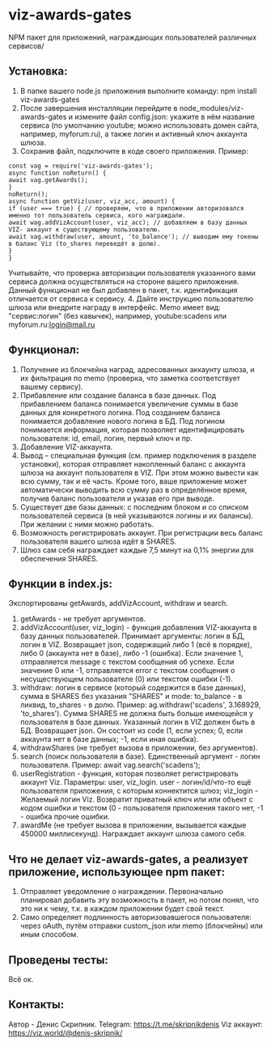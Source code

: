 # viz-awards-gates
NPM пакет для приложений, награждающих пользователей различных сервисов/
## Установка:
1. В папке вашего node.js приложения выполните команду:
npm install viz-awards-gates
2. После завершения инсталляции перейдите в node_modules/viz-awards-gates и измените файл config.json: укажите в нём название сервиса (по умолчанию youtube; можно использовать домен сайта, например, myforum.ru), а также логин и активный ключ аккаунта шлюза.
3. Сохранив файл, подключите в коде своего приложения. Пример:
```
const vag = require('viz-awards-gates');
async function noReturn() {
await vag.getAwards();
}
noReturn();
async function getViz(user, viz_acc, amount) {
if (user === true) { // проверяем, что в приложении авторизовался именно тот пользователь сервиса, кого награждали.
await wag.addVizAccount(user, viz_acc); // добавляем в базу данных VIZ- аккаунт к существующему пользователю.
await vag.withdraw(user, amount, 'to_balance'); // выводим ему токены в баланс Viz (to_shares переведёт в долю).
}
}
```
Учитывайте, что проверка авторизации пользователя указанного вами сервиса должна осуществляться на стороне вашего приложения. Данный функционал не был добавлен в пакет, т.к. идентификация отличается от сервиса к сервису.
4. Дайте инструкцию пользователю шлюза или внедрите награду в интерфейс. Memo имеет вид: "сервис:логин" (без кавычек), например, youtube:scadens или myforum.ru:login@mail.ru

## Функционал:
1. Получение из блокчейна наград, адресованных аккаунту шлюза, и их фильтрация по memo (проверка, что заметка соответствует вашему сервису).
2. Прибавление или создание баланса в базе данных. 
Под прибавлением баланса понимается увеличение суммы в базе данных для конкретного логина.
Под созданием баланса понимается добавление нового логина в БД.
Под логином понимается информация, которая позволяет идентифицировать пользователя: id, email, логин, первый ключ и пр.
3. Добавление VIZ-аккаунта.
4. Вывод – специальная функция (см. пример подключения в разделе установки), которая отправляет накопленный баланс с аккаунта шлюза на аккаунт пользователя в VIZ. При этом можно вывести как всю сумму, так и её часть. Кроме того, ваше приложение может автоматически выводить всю сумму раз в определённое время, получив баланс пользователя и указав его при выводе.
5. Существует две базы данных: с последним блоком и со списком пользователей сервиса (в ней указываются логины и их балансы). При желании с ними можно работать.
6. Возможность регистрировать аккаунт. При регистрации весь баланс пользователя вашего шлюза идёт в SHARES.
7. Шлюз сам себя награждает каждые 7,5 минут на 0,1% энергии для обеспечения SHARES.

## Функции в index.js:
Экспортированы getAwards, addVizAccount, withdraw и search.
1. getAwards - не требует аргументов.
2. addVizAccount(user, viz_login) - функция добавления VIZ-аккаунта в базу данных пользователей. Принимает аргументы: логин в БД, логин в VIZ.
Возвращает json, содержащий либо 1 (всё в порядке), либо 0 (аккаунта нет в базе), либо -1 (ошибка). Если значение 1, отправляется message с текстом сообщения об успехе. Если значение 0 или -1, отправляется error с текстом сообщения о несуществующем пользователе (0) или текстом ошибки (-1). 
3. withdraw: логин в сервисе (который содержится в базе данных), сумма в SHARES без указания "SHARES" и mode: to_balance - в ликвид, to_shares - в долю.
Пример: 
ag.withdraw('scadens', 3.168929, 'to_shares').
Сумма SHARES не должна быть больше имеющейся у пользователя в базе данных.
Указанный логин в VIZ должен быть в БД.
Возвращает json. Он состоит из code (1, если успех; 0, если аккаунта нет в базе данных; -1, если иная ошибка).
4. withdrawShares (не требует вызова в приложении, без аргументов).
5. search (поиск пользователя в базе). Единственный аргумент - логин пользователя.
Пример:
await vag.search('scadens');
6. userRegistration - функция, которая позволяет регистрировать аккаунт Viz. Параметры: user, viz_login. user - логин/id/что-то ещё пользователя приложения, с которым коннектится шлюз; viz_login - Желаемый логин Viz.
 Возвратит приватный ключ или или объект с кодом ошибки и текстом (0 - пользователя приложения такого нет, -1 - ошибка прочие ошибки.
7. awardMe (не требует вызова в приложении, вызывается каждые 450000 миллисекунд). Награждает аккаунт шлюза самого себя.

## Что не делает viz-awards-gates, а реализует приложение, использующее npm пакет:
1. Отправляет уведомление о награждении. Первоначально планировал добавить эту возможность в пакет, но потом понял, что это ни к чему, т.к. в каждом приложении будет свой текст.
2. Само определяет подлинность авторизовавшегося пользователя: через oAuth, путём отправки custom_json или memo (блокчейны) или иным способом.

## Проведены тесты:
Всё ок.

## Контакты:
Автор - Денис Скрипник.
Telegram: https://t.me/skripnikdenis
Viz аккаунт: https://viz.world/@denis-skripnik/